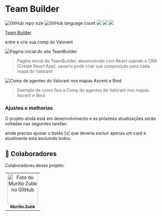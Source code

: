 # Team Builder

![GitHub repo size](https://img.shields.io/github/repo-size/MZubk/teambuilder?style=for-the-badge)
![GitHub language count](https://img.shields.io/github/languages/count/MZubk/teambuilder?style=for-the-badge)
<img src="https://img.shields.io/badge/React-20232A?style=for-the-badge&logo=react&logoColor=61DAFB" />
<img src="https://img.shields.io/badge/JavaScript-323330?style=for-the-badge&logo=javascript&logoColor=F7DF1E"/>
<img src="https://img.shields.io/badge/CSS3-1572B6?style=for-the-badge&logo=css3&logoColor=white" />


<a href="https://teambuilder-psi.vercel.app/">Team Builder</a>
<p>entre e crie sua comp do Valorant</p>

<img src="https://github.com/MZubk/teambuilder/assets/69257259/ca5b289e-fc01-43b9-8f57-a48e5a632a4b" alt="Pagina inicial do site TeamBuilder">

> Pagina inicial do TeamBuilder, desenvolvido com React usando o CRA (Create React App), usuario pode criar sua composição para cada mapa do Valorant

<img src="https://user-images.githubusercontent.com/69257259/261077209-96c600e8-3913-4d6e-b68b-4b30498a0a20.png" alt="Comp de agentes do Valorant nos mapas Ascent e Bind">

> Exemplo de como fica a Comp de agentes do Valorant nos mapas Ascent e Bind

### Ajustes e melhorias

O projeto ainda está em desenvolvimento e as próximas atualizações serão voltadas nas seguintes tarefas:

ainda preciso ajustar o botão [x] que deveria excluir apenas um card e atualmente esta excluindo todos.

## 🤝 Colaboradores

Colaboradores desse projeto:

<table>
  <tr>
    <td align="center">
      <a href="#">
        <img src="https://github.com/mzubk.png" width="100px;" alt="Foto do Murillo Zubk no GitHub"/><br>
        <sub>
          <b>Murillo Zubk</b>
        </sub>
      </a>
    </td>    
  </tr>
</table>
